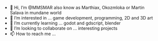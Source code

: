 - 👋 Hi, I’m @MMSMAR also know as Marthiax, Okozmloka or Martin Salava in mundane world
- 👀 I’m interested in ... game development, programming, 2D and 3D art
- 🌱 I’m currently learning ... godot and gdscript, blender 
- 💞️ I’m looking to collaborate on ... interesting projects
- 📫 How to reach me ... 

<!---
MMSMAR/MMSMAR is a ✨ special ✨ repository because its `README.md` (this file) appears on your GitHub profile.
You can click the Preview link to take a look at your changes.
--->
